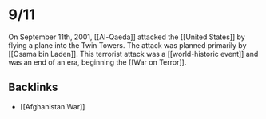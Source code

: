 # 9/11

On September 11th, 2001, [[Al-Qaeda]] attacked the [[United States]] by flying a plane into the Twin Towers. The attack was planned primarily by [[Osama bin Laden]]. This terrorist attack was a [[world-historic event]] and was an end of an era, beginning the [[War on Terror]].


<a id="orgd5184dc"></a>

## Backlinks

-   [[Afghanistan War]]
